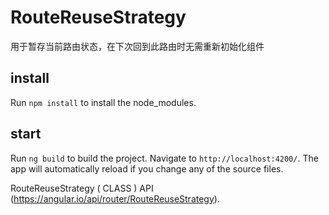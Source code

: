 # RouteReuseStrategy
用于暂存当前路由状态，在下次回到此路由时无需重新初始化组件

## install

Run `npm install` to install the node_modules. 

## start

Run `ng build` to build the project. Navigate to `http://localhost:4200/`. The app will automatically reload if you change any of the source files.

RouteReuseStrategy ( CLASS )   API
(https://angular.io/api/router/RouteReuseStrategy).
